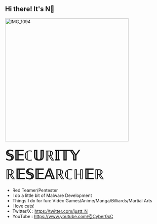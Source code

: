 ## Hi there! It's N👋</span>
<p align="left">
      <img src="https://github.com/behindd/behindd/assets/76596012/f31bae7d-d1fe-465e-ba96-8317629c1430" alt="IMG_1094" width="400" height="400" />
</p>
    </td>
    <td>
                             
<strong style="font-size: 45px;">𝕊𝔼ℂ𝕌ℝ𝕀𝕋𝕐 ℝ𝔼𝕊𝔼𝔸ℝℂℍ𝔼ℝ</strong>  
-  Red Teamer/Pentester <br>
-  I do a little bit of Malware Development <br>
-  Things I do for fun: Video Games/Anime/Manga/Billiards/Martial Arts <br>
-  I love cats! <br>
-  Twitter/X : https://twitter.com/justt_N <br>
-  YouTube : https://www.youtube.com/@Cyber0xC <br>
    </td>
  </tr>


<!--
**behindd/behindd** is a ✨ _special_ ✨ repository because its `README.md` (this file) appears on your GitHub profile.

Here are some ideas to get you started:

- 🔭 I’m currently working on ...
- 🌱 I’m currently learning ...
- 👯 I’m looking to collaborate on ...
- 🤔 I’m looking for help with ...
- 💬 Ask me about ...
- 📫 How to reach me: ...
- 😄 Pronouns: ...
- ⚡ Fun fact: ...
-->
